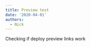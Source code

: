 ```yaml
---
title: Preview test
date: '2020-04-01'
authors:
  - Nick
---
```

Checking if deploy preview links work
